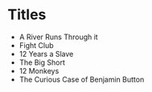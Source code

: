 # Titles

* A River Runs Through it  
* Fight Club
* 12 Years a Slave
* The Big Short
* 12 Monkeys
* The Curious Case of Benjamin Button
